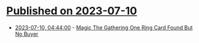# [Published on 2023-07-10](index.md)

* [2023-07-10, 04:44:00](https://soylentnews.org/article.pl?sid=23/07/09/1441225&from=rss) - [Magic The Gathering One Ring Card Found But No Buyer](https://soylentnews.org/article.pl?sid=23/07/09/1441225&from=rss)
